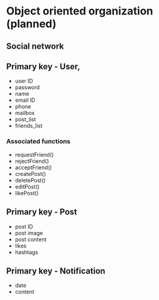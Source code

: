 # Object oriented organization (planned)
## Social network
## Primary key - User, 
* user ID
* password
* name
* email ID
* phone
* mailbox
* post_list
* friends_list
### Associated functions
* requestFriend()
* rejectFriend()
* acceptFriend() 
* createPost()
* deletePost()
* editPost()
* likePost()
  
## Primary key - Post
* post ID
* post image
* post content
* likes
* hashtags

## Primary key - Notification
* date
* content

